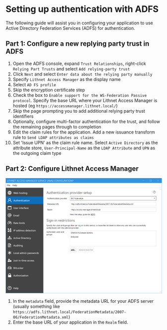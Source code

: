 # Setting up authentication with ADFS

The following guide will assist you in configuring your application to use Active Directory Federation Services (ADFS) for authentication.

## Part 1: Configure a new replying party trust in ADFS

1. Open the ADFS console, expand `Trust Relationships`, right-click `Relying Part Trusts` and select `Add relying-party trust`
2. Click `Next` and select `Enter data about the relying party manually`
3. Specify `Lithnet Access Manager` as the display name
4. Select `AD FS profile`
5. Skip the encryption certificate step
6. Check the box to `Enable support for the WS-Federation Passive protocol`. Specify the base URL where your Lithnet Access Manager is hosted (eg `https://accessmanager.lithnet.local/`)
7. Skip the page prompting you to add additional relying party trust identifiers
8. Optionally, configure multi-factor authentication for the trust, and follow the remaining pages through to completion
9. Edit the claim rules for the application. Add a new issuance transform rule to `Send LDAP attributes as claims`
10. Set 'Issue UPN' as the claim rule name. Select `Active Directory` as the attribute store, `User-Principal-Name` as the `LDAP Attribute` and `UPN` as the outgoing claim type

## Part 2: Configure Lithnet Access Manager

![!](../../.gitbook/assets/ui-page-authentication-wsfed.png)

1. In the `metadata` field, provide the metadata URL for your ADFS server (usually something like `https://adfs.lithnet.local/FederationMetadata/2007-06/FederationMetadata.xml`)
2. Enter the base URL of your application in the `Realm` field.
